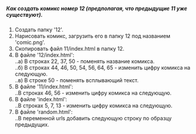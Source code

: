 ##### Как создать комикс номер 12 (предполагая, что предыдущие 11 уже существуют).  
  
1) Создать папку '12'.  
2) Нарисовать комикс, загрузить его в папку 12 под названием 'comic.png'.  
3) Скопировать файл 11/index.html в папку 12.  
4) В файле '12/index.html':  
..a) В строках 22, 37, 50 - поменять название комикса.  
..б) В строках 44, 46, 50, 54, 56, 64, 65 - изменить цифру комикса на следующую.  
..в) В строке 50 - поменять всплывающий текст.  
5) В файле '11/index.html':  
..В строках 46, 56 - изменить цифру комикса на следующую.  
6) В файле 'index.html':  
..В строках 5, 7, 13 - изменить цифру комикса на следующую.  
7) В файле 'random.html':  
..В переменной urls добавить следующую строку по образцу предыдущих.  
